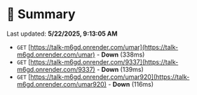# 📖 Summary
Last updated: **5/22/2025, 9:13:05 AM**

- `GET` [https://talk-m6gd.onrender.com/umar](https://talk-m6gd.onrender.com/umar) - **Down** (338ms)
- `GET` [https://talk-m6gd.onrender.com/9337](https://talk-m6gd.onrender.com/9337) - **Down** (139ms)
- `GET` [https://talk-m6gd.onrender.com/umar920](https://talk-m6gd.onrender.com/umar920) - **Down** (116ms)
